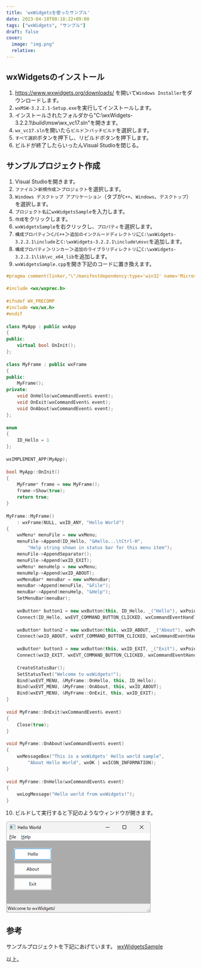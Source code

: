 ```yaml
---
title: 'wxWidgetsを使ったサンプル'
date: 2023-04-18T00:18:22+09:00
tags: ["wxWidgets", "サンプル"]
draft: false
cover:
  image: "img.png"
  relative:
---
```


## wxWidgetsのインストール

1. https://www.wxwidgets.org/downloads/ を開いて`Windows Installer`をダウンロードします。
2. `wxMSW-3.2.2.1-Setup.exe`を実行してインストールします。
3. インストールされたフォルダから"C:\wxWidgets-3.2.2.1\build\msw\wx_vc17.sln"を開きます。
4. `wx_vc17.sln`を開いたら`ビルド`＞`バッチビルド`を選択します。
5. `すべて選択`ボタンを押下し、リビルドボタンを押下します。
6. ビルドが終了したらいったんVisual Studioを閉じる。

## サンプルプロジェクト作成

1. Visual Studioを開きます。
2. `ファイル`＞`新規作成`＞`プロジェクト`を選択します。
3. `Windows デスクトップ アプリケーション`（タブが`C++`、`Windows`、`デスクトップ`）を選択します。
4. `プロジェクト名`に`wxWidgetsSample`を入力します。
5. `作成`をクリックします。
6. `wxWidgetsSample`を右クリックし、`プロパティ`を選択します。
7. `構成プロパティ`＞`C/C++`＞`追加のインクルードディレクトリ`に`C:\wxWidgets-3.2.2.1\include`と`C:\wxWidgets-3.2.2.1\include\msvc`を追加します。
8. `構成プロパティ`＞`リンカー`＞`追加のライブラリディレクトリ`に`C:\wxWidgets-3.2.2.1\lib\vc_x64_lib`を追加します。
9. `wxWidgetsSample.cpp`を開き下記のコードに置き換えます。
```cpp
#pragma comment(linker,"\"/manifestdependency:type='win32' name='Microsoft.Windows.Common-Controls' version='6.0.0.0' processorArchitecture='*' publicKeyToken='6595b64144ccf1df' language='*'\"")

#include <wx/wxprec.h>

#ifndef WX_PRECOMP
#include <wx/wx.h>
#endif

class MyApp : public wxApp
{
public:
	virtual bool OnInit();
};

class MyFrame : public wxFrame
{
public:
	MyFrame();
private:
	void OnHello(wxCommandEvent& event);
	void OnExit(wxCommandEvent& event);
	void OnAbout(wxCommandEvent& event);
};

enum
{
	ID_Hello = 1
};

wxIMPLEMENT_APP(MyApp);

bool MyApp::OnInit()
{
	MyFrame* frame = new MyFrame();
	frame->Show(true);
	return true;
}

MyFrame::MyFrame()
	: wxFrame(NULL, wxID_ANY, "Hello World")
{
	wxMenu* menuFile = new wxMenu;
	menuFile->Append(ID_Hello, "&Hello...\tCtrl-H",
		"Help string shown in status bar for this menu item");
	menuFile->AppendSeparator();
	menuFile->Append(wxID_EXIT);
	wxMenu* menuHelp = new wxMenu;
	menuHelp->Append(wxID_ABOUT);
	wxMenuBar* menuBar = new wxMenuBar;
	menuBar->Append(menuFile, "&File");
	menuBar->Append(menuHelp, "&Help");
	SetMenuBar(menuBar);

	wxButton* button1 = new wxButton(this, ID_Hello, _("Hello"), wxPoint(20, 20), wxSize(100, 32));
	Connect(ID_Hello, wxEVT_COMMAND_BUTTON_CLICKED, wxCommandEventHandler(MyFrame::OnHello));

	wxButton* button2 = new wxButton(this, wxID_ABOUT, _("About"), wxPoint(20, 60), wxSize(100, 32));
	Connect(wxID_ABOUT, wxEVT_COMMAND_BUTTON_CLICKED, wxCommandEventHandler(MyFrame::OnAbout));

	wxButton* button3 = new wxButton(this, wxID_EXIT, _("Exit"), wxPoint(20, 100), wxSize(100, 32));
	Connect(wxID_EXIT, wxEVT_COMMAND_BUTTON_CLICKED, wxCommandEventHandler(MyFrame::OnExit));

	CreateStatusBar();
	SetStatusText("Welcome to wxWidgets!");
	Bind(wxEVT_MENU, &MyFrame::OnHello, this, ID_Hello);
	Bind(wxEVT_MENU, &MyFrame::OnAbout, this, wxID_ABOUT);
	Bind(wxEVT_MENU, &MyFrame::OnExit, this, wxID_EXIT);
}

void MyFrame::OnExit(wxCommandEvent& event)
{
	Close(true);
}

void MyFrame::OnAbout(wxCommandEvent& event)
{
	wxMessageBox("This is a wxWidgets' Hello world sample",
		"About Hello World", wxOK | wxICON_INFORMATION);
}

void MyFrame::OnHello(wxCommandEvent& event)
{
	wxLogMessage("Hello world from wxWidgets!");
}
```
10. ビルドして実行すると下記のようなウィンドウが開きます。

![img_1.png](img_1.png)


## 参考

サンプルプロジェクトを下記にあげています。
[wxWidgetsSample](https://github.com/kenjinote/wxWidgetsSample)

以上。
